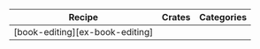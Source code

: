 | Recipe | Crates | Categories |
|--------|--------|------------|
| [book-editing][ex-book-editing] |  |  |
